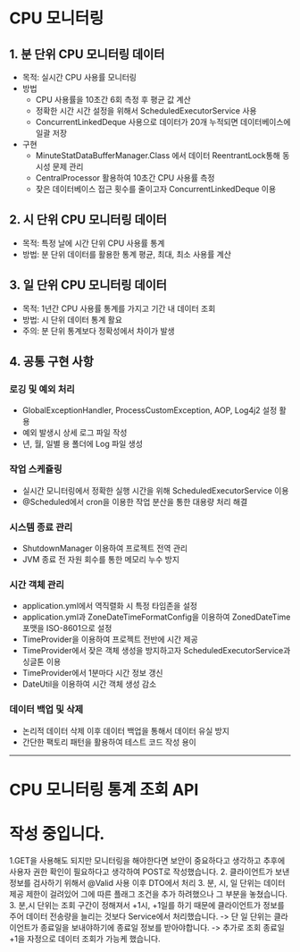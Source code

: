 <h1> CPU 모니터링 </h1>

<div>
<h2>1. 분 단위 CPU 모니터링 데이터</h2>
<ul>
<li>목적: 실시간 CPU 사용률 모니터링</li>
<li>방법
  <ul>
 <li> CPU 사용률을 10초간 6회 측정 후 평균 값 계산</li>
 <li> 정확한 시간 시간 설정을 위해서 ScheduledExecutorService 사용</li>
 <li> ConcurrentLinkedDeque 사용으로 데이터가 20개 누적되면 데이터베이스에 일괄 저장</li>
  </ul>
</li>  
<li>구현 <ul>
 <li> MinuteStatDataBufferManager.Class 에서 데이터 ReentrantLock통해 동시성 문제 관리</li>
 <li> CentralProcessor 활용하여 10초간 CPU 사용률 측정</li>
  <li>잦은 데이터베이스 접근 횟수를 줄이고자 ConcurrentLinkedDeque 이용 </li>
</ul>
</li>  
 <ul>
</div>
   <div>
<h2>2. 시 단위 CPU 모니터링 데이터</h2>
     <ul>
<li> 목적: 특정 날에 시간 단위 CPU 사용률 통계</li>
<li> 방법: 분 단위 데이터를 활용한 통계 평균, 최대, 최소 사용률 계산</li>
     </ul>
   </div>
 <div>
<h2>3. 일 단위 CPU 모니터링 데이터</h2>
   <ul>
<li> 목적: 1년간 CPU 사용률 통계를 가지고 기간 내 데이터 조회</li>
<li> 방법: 시 단위 데이터 통계 활요</li>
<li> 주의: 분 단위 통계보다 정확성에서 차이가 발생</li>
   </ul>
 </div>

<div>
<h2>4. 공통 구현 사항</h2>
<h3> 로깅 및 예외 처리</h3>
  <ul>
  <li> GlobalExceptionHandler, ProcessCustomException, AOP, Log4j2 설정 활용</li>
  <li> 예외 발생시 상세 로그 파일 작성</li>
  <li> 년, 월, 일별 용 폴더에 Log 파일 생성</li>
  </ul>

<h3>작업 스케쥴링</h3>
<ul>
  <li>실시간 모니터링에서 정확한 실행 시간을 위해 ScheduledExecutorService 이용</li>
  <li> @Scheduled에서 cron을 이용한 작업 분산을 통한 대용량 처리 해결</li>
</ul>

<h3>시스템 종료 관리</h3>
<ul>
  <li> ShutdownManager 이용하여 프로젝트 전역 관리</li>
  <li> JVM 종료 전 자원 회수를 통한 메모리 누수 방지</li>
</ul>

<h3>시간 객체 관리</h3>
<ul>
   <li> application.yml에서 역직렬화 시 특정 타임존을 설정</li>
   <li> application.yml과 ZoneDateTimeFormatConfig을 이용하여 ZonedDateTime 포맷을 ISO-8601으로 설정</li>
   <li> TimeProvider을 이용하여 프로젝트 전반에 시간 제공</li>
   <li> TimeProvider에서 잦은 객체 생성을 방지하고자 ScheduledExecutorService과 싱글톤 이용</li>
   <li> TimeProvider에서 1분마다 시간 정보 갱신</li>
   <li> DateUtil을 이용하여 시간 객체 생성 감소</li>
</ul>

<h3>데이터 백업 및 삭제</h3>
<ul>
   <li> 논리적 데이터 삭제 이후 데이터 백업을 통해서 데이터 유실 방지</li>
   <li> 간단한 팩토리 패턴을 활용하여 테스트 코드 작성 용이</li>
</ul>
</div>
<hr/>
<h1> CPU 모니터링 통계 조회 API </h1>
<h1>작성 중입니다.</h1>
1.GET을 사용해도 되지만 모니터링을 해야한다면 보안이 중요하다고 생각하고 추후에 사용자 권한 확인이 필요하다고 생각하여 POST로 작성했습니다.
2. 클라이언트가 보낸 정보를 검사하기 위해서 @Valid 사용 이후 DTO에서 처리
3. 분, 시, 일 단위는 데이터 제공 제한이 걸려있어 그에 따른 플래그 조건을 추가 하려했으나 그 부분을 놓쳤습니다.
3. 분,시 단위는 조회 구간이 정해져서  +1시, +1일를 하기 때문에 클라이언트가 정보를 주어 데이터 전송량을 늘리는 것보다 Service에서 처리했습니다.
-> 단 일 단위는 클라이언트가 종료일을 보내야하기에 종료일 정보를 받아야합니다.
-> 추가로 조회 종료일 +1을 자정으로 데이터 조회가 가능케 했습니다.

